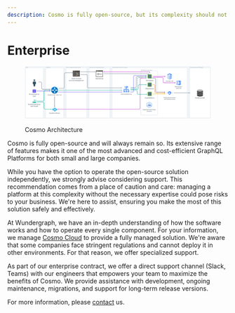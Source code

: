 ```yaml
---
description: Cosmo is fully open-source, but its complexity should not be underestimated.
---
```


# Enterprise

<figure><img src=".gitbook/assets/cosmo-architecture-final (2).png" alt=""><figcaption><p>Cosmo Architecture</p></figcaption></figure>

Cosmo is fully open-source and will always remain so. Its extensive range of features makes it one of the most advanced and cost-efficient GraphQL Platforms for both small and large companies.

While you have the option to operate the open-source solution independently, we strongly advise considering support. This recommendation comes from a place of caution and care: managing a platform at this complexity without the necessary expertise could pose risks to your business. We're here to assist, ensuring you make the most of this solution safely and effectively.

At Wundergraph, we have an in-depth understanding of how the software works and how to operate every single component. For your information, we manage [Cosmo Cloud](https://wundergraph.com/pricing) to provide a fully managed solution. We're aware that some companies face stringent regulations and cannot deploy it in other environments. For that reason, we offer specialized support.

As part of our enterprise contract, we offer a direct support channel (Slack, Teams) with our engineers that empowers your team to maximize the benefits of Cosmo. We provide assistance with development, ongoing maintenance, migrations, and support for long-term release versions.&#x20;

For more information, please [contact](https://wundergraph.com/contact/sales) us.
